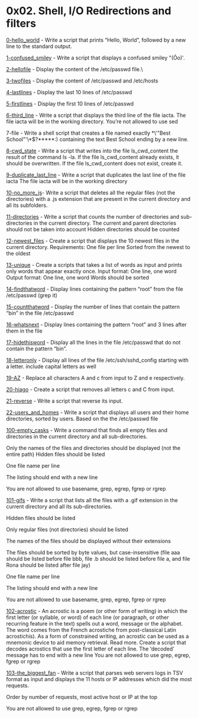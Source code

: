 # **0x02. Shell, I/O Redirections and filters**

[0-hello_world](https://github.com/Victoria-Agbenorku/alx-system_engineering-devops/blob/master/0x02-shell_redirections/0-hello_world) - Write a script that prints “Hello, World”, followed by a new line to the standard output.



[1-confused_smiley](https://github.com/Victoria-Agbenorku/alx-system_engineering-devops/blob/master/0x02-shell_redirections/1-confused_smiley) - Write a script that displays a confused smiley "(Ôo)'.



[2-hellofile](https://github.com/Victoria-Agbenorku/alx-system_engineering-devops/blob/master/0x02-shell_redirections/2-hellofile) - Display the content of the /etc/passwd file.\



[3-twofiles](https://github.com/Victoria-Agbenorku/alx-system_engineering-devops/blob/master/0x02-shell_redirections/3-twofiles) - Display the content of /etc/passwd and /etc/hosts



[4-lastlines](https://github.com/Victoria-Agbenorku/alx-system_engineering-devops/blob/master/0x02-shell_redirections/4-lastlines) - Display the last 10 lines of /etc/passwd



[5-firstlines](https://github.com/Victoria-Agbenorku/alx-system_engineering-devops/blob/master/0x02-shell_redirections/5-firstlines) - Display the first 10 lines of /etc/passwd



[6-third_line](https://github.com/Victoria-Agbenorku/alx-system_engineering-devops/blob/master/0x02-shell_redirections/6-third_line) - Write a script that displays the third line of the file iacta. The file iacta will be in the working directory. You’re not allowed to use sed



7-file - Write a shell script that creates a file named exactly \*\\'"Best School"\'\\*$\?\*\*\*\*\*:) containing the text Best School ending by a new line.



[8-cwd_state](https://github.com/Victoria-Agbenorku/alx-system_engineering-devops/blob/master/0x02-shell_redirections/8-cwd_state) - Write a script that writes into the file ls_cwd_content the result of the command ls -la. If the file ls_cwd_content already exists, it should be overwritten. If the file ls_cwd_content does not exist, create it.



[9-duplicate_last_line](https://github.com/Victoria-Agbenorku/alx-system_engineering-devops/blob/master/0x02-shell_redirections/9-duplicate_last_line) - Write a script that duplicates the last line of the file iacta The file iacta will be in the working directory



[10-no_more_js](https://github.com/Victoria-Agbenorku/alx-system_engineering-devops/blob/master/0x02-shell_redirections/10-no_more_js)- Write a script that deletes all the regular files (not the directories) with a .js extension that are present in the current directory and all its subfolders.



[11-directories](https://github.com/Victoria-Agbenorku/alx-system_engineering-devops/blob/master/0x02-shell_redirections/11-directories) - Write a script that counts the number of directories and sub-directories in the current directory. The current and parent directories should not be taken into account Hidden directories should be counted



[12-newest_files](https://github.com/Victoria-Agbenorku/alx-system_engineering-devops/blob/master/0x02-shell_redirections/12-newest_files) - Create a script that displays the 10 newest files in the current directory. Requirements: One file per line Sorted from the newest to the oldest



[13-unique](https://github.com/Victoria-Agbenorku/alx-system_engineering-devops/blob/master/0x02-shell_redirections/13-unique) - Create a scripts that takes a list of words as input and prints only words that appear exactly once. Input format: One line, one word Output format: One line, one word Words should be sorted



[14-findthatword](https://github.com/Victoria-Agbenorku/alx-system_engineering-devops/blob/master/0x02-shell_redirections/14-findthatword) - Display lines containing the pattern “root” from the file /etc/passwd (grep it)



[15-countthatword](https://github.com/Victoria-Agbenorku/alx-system_engineering-devops/blob/master/0x02-shell_redirections/15-countthatword) - Display the number of lines that contain the pattern “bin” in the file /etc/passwd



[16-whatsnext](https://github.com/Victoria-Agbenorku/alx-system_engineering-devops/blob/master/0x02-shell_redirections/16-whatsnext) - Display lines containing the pattern “root” and 3 lines after them in the file



[17-hidethisword](https://github.com/Victoria-Agbenorku/alx-system_engineering-devops/blob/master/0x02-shell_redirections/17-hidethisword) - Display all the lines in the file /etc/passwd that do not contain the pattern “bin”.



[18-letteronly](https://github.com/Victoria-Agbenorku/alx-system_engineering-devops/blob/master/0x02-shell_redirections/18-letteronly) - Display all lines of the file /etc/ssh/sshd_config starting with a letter. include capital letters as well



[19-AZ](https://github.com/Victoria-Agbenorku/alx-system_engineering-devops/blob/master/0x02-shell_redirections/19-AZ) - Replace all characters A and c from input to Z and e respectively.



[20-hiago](https://github.com/Victoria-Agbenorku/alx-system_engineering-devops/blob/master/0x02-shell_redirections/20-hiago) - Create a script that removes all letters c and C from input.



[21-reverse](https://github.com/Victoria-Agbenorku/alx-system_engineering-devops/blob/master/0x02-shell_redirections/21-reverse) - Write a script that reverse its input.



[22-users_and_homes](https://github.com/Victoria-Agbenorku/alx-system_engineering-devops/blob/master/0x02-shell_redirections/22-users_and_homes) - Write a script that displays all users and their home directories, sorted by users. Based on the the /etc/passwd file



[100-empty_casks](https://github.com/Victoria-Agbenorku/alx-system_engineering-devops/blob/master/0x02-shell_redirections/100-empty_casks) - Write a command that finds all empty files and directories in the current directory and all sub-directories. 

Only the names of the files and directories should be displayed (not the entire path) Hidden files should be listed 

One file name per line 

The listing should end with a new line 

You are not allowed to use basename, grep, egrep, fgrep or rgrep



[101-gifs](https://github.com/Victoria-Agbenorku/alx-system_engineering-devops/blob/master/0x02-shell_redirections/101-gifs) - Write a script that lists all the files with a .gif extension in the current directory and all its sub-directories.



Hidden files should be listed

Only regular files (not directories) should be listed

The names of the files should be displayed without their extensions

The files should be sorted by byte values, but case-insensitive (file aaa should be listed before file bbb, file .b should be listed before file a, and file Rona should be listed after file jay)

One file name per line

The listing should end with a new line

You are not allowed to use basename, grep, egrep, fgrep or rgrep



[102-acrostic](https://github.com/Victoria-Agbenorku/alx-system_engineering-devops/blob/master/0x02-shell_redirections/102-acrostic) - An acrostic is a poem (or other form of writing) in which the first letter (or syllable, or word) of each line (or paragraph, or other recurring feature in the text) spells out a word, message or the alphabet. The word comes from the French acrostiche from post-classical Latin acrostichis). As a form of constrained writing, an acrostic can be used as a mnemonic device to aid memory retrieval. Read more. Create a script that decodes acrostics that use the first letter of each line. The ‘decoded’ message has to end with a new line You are not allowed to use grep, egrep, fgrep or rgrep



[103-the_biggest_fan](https://github.com/Victoria-Agbenorku/alx-system_engineering-devops/blob/master/0x02-shell_redirections/103-the_biggest_fan) - Write a script that parses web servers logs in TSV format as input and displays the 11 hosts or IP addresses which did the most requests. 

Order by number of requests, most active host or IP at the top 

You are not allowed to use grep, egrep, fgrep or rgrep
